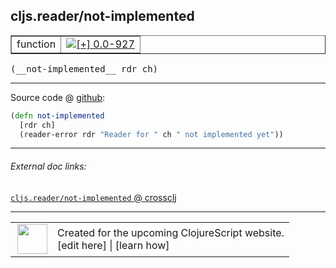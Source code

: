 ## cljs.reader/not-implemented



 <table border="1">
<tr>
<td>function</td>
<td><a href="https://github.com/cljsinfo/cljs-api-docs/tree/0.0-927"><img valign="middle" alt="[+] 0.0-927" title="Added in 0.0-927" src="https://img.shields.io/badge/+-0.0--927-lightgrey.svg"></a> </td>
</tr>
</table>


 <samp>
(__not-implemented__ rdr ch)<br>
</samp>

---







Source code @ [github](https://github.com/clojure/clojurescript/blob/r2843/src/cljs/cljs/reader.cljs#L244-L246):

```clj
(defn not-implemented
  [rdr ch]
  (reader-error rdr "Reader for " ch " not implemented yet"))
```

<!--
Repo - tag - source tree - lines:

 <pre>
clojurescript @ r2843
└── src
    └── cljs
        └── cljs
            └── <ins>[reader.cljs:244-246](https://github.com/clojure/clojurescript/blob/r2843/src/cljs/cljs/reader.cljs#L244-L246)</ins>
</pre>

-->

---



###### External doc links:

[`cljs.reader/not-implemented` @ crossclj](http://crossclj.info/fun/cljs.reader.cljs/not-implemented.html)<br>

---

 <table>
<tr><td>
<img valign="middle" align="right" width="48px" src="http://i.imgur.com/Hi20huC.png">
</td><td>
Created for the upcoming ClojureScript website.<br>
[edit here] | [learn how]
</td></tr></table>

[edit here]:https://github.com/cljsinfo/cljs-api-docs/blob/master/cljsdoc/cljs.reader_not-implemented.cljsdoc
[learn how]:https://github.com/cljsinfo/cljs-api-docs/wiki/cljsdoc-files

<!--

This information was too distracting to show to readers, but I'll leave it
commented here since it is helpful to:

- pretty-print the data used to generate this document
- and show how to retrieve that data



The API data for this symbol:

```clj
{:ns "cljs.reader",
 :name "not-implemented",
 :type "function",
 :signature ["[rdr ch]"],
 :source {:code "(defn not-implemented\n  [rdr ch]\n  (reader-error rdr \"Reader for \" ch \" not implemented yet\"))",
          :title "Source code",
          :repo "clojurescript",
          :tag "r2843",
          :filename "src/cljs/cljs/reader.cljs",
          :lines [244 246]},
 :full-name "cljs.reader/not-implemented",
 :full-name-encode "cljs.reader_not-implemented",
 :history [["+" "0.0-927"]]}

```

Retrieve the API data for this symbol:

```clj
;; from Clojure REPL
(require '[clojure.edn :as edn])
(-> (slurp "https://raw.githubusercontent.com/cljsinfo/cljs-api-docs/catalog/cljs-api.edn")
    (edn/read-string)
    (get-in [:symbols "cljs.reader/not-implemented"]))
```

-->
